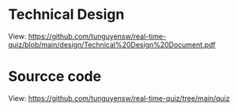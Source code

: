 # Technical Design
View: https://github.com/tunguyensw/real-time-quiz/blob/main/design/Technical%20Design%20Document.pdf

# Sourcce code
View: https://github.com/tunguyensw/real-time-quiz/tree/main/quiz
